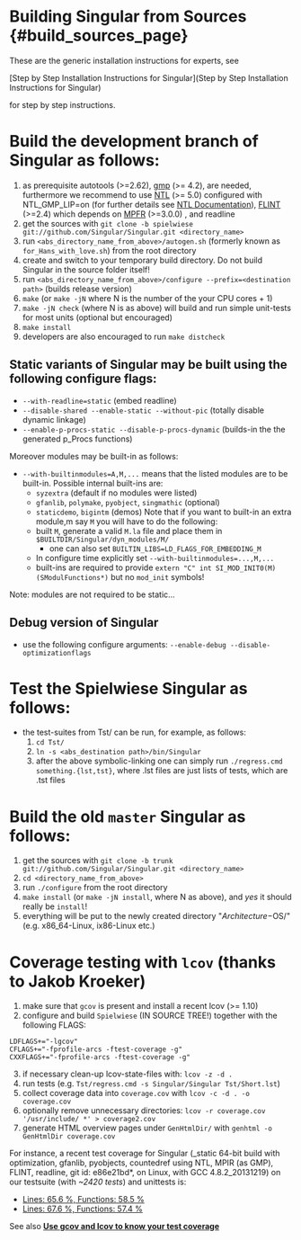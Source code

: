 Building Singular from Sources {#build_sources_page}
==============================

These are the generic installation instructions for experts, see

[Step by Step Installation Instructions for Singular](Step by Step Installation Instructions for Singular)

for step by step instructions.

# Build the development branch of Singular as follows:

1. as prerequisite autotools (>=2.62), [gmp](http://ftp.gnu.org/gnu/gmp/) (>= 4.2), are needed, furthermore we recommend to use [NTL](http://www.shoup.net/ntl/) (>= 5.0) configured with NTL_GMP_LIP=on (for further details see [NTL Documentation](http://www.shoup.net/ntl/doc/tour-gmp.html)), [FLINT](http://www.flintlib.org/) (>=2.4) which depends on [MPFR](http://www.mpfr.org/mpfr-current/) (>=3.0.0)  , and readline
2. get the sources with `git clone -b spielwiese git://github.com/Singular/Singular.git <directory_name>`
3. run `<abs_directory_name_from_above>/autogen.sh` (formerly known as `for_Hans_with_love.sh`) from the root directory
4. create and switch to your temporary build directory. Do not build Singular in the source folder itself!
5. run `<abs_directory_name_from_above>/configure --prefix=<destination path>` (builds release version)
6. `make` (or `make -jN` where N is the number of the your CPU cores + 1)
7. `make -jN check` (where N is as above) will build and run simple unit-tests for most units (optional but encouraged)
8. `make install`
9. developers are also encouraged to run `make distcheck`

## Static variants of Singular may be built using the following configure flags:

* `--with-readline=static` (embed readline)
* `--disable-shared --enable-static --without-pic` (totally disable dynamic linkage)
* `--enable-p-procs-static --disable-p-procs-dynamic` (builds-in the the generated p_Procs functions)

Moreover modules may be built-in as follows:
* `--with-builtinmodules=A,M,...` means that the listed modules are to be built-in. Possible internal built-ins are:
  * `syzextra`  (default if no modules were listed)
  * `gfanlib`, `polymake`, `pyobject`, `singmathic` (optional)
  * `staticdemo`, `bigintm` (demos)
Note that if you want to built-in an extra module,m say `M` you will have to do the following:
  * built `M`, generate a valid `M.la` file and place them in `$BUILTDIR/Singular/dyn_modules/M/`
    * one can also set `BUILTIN_LIBS=LD_FLAGS_FOR_EMBEDDING_M`
  * In configure time explicitly set `--with-builtinmodules=...,M,...`
  * built-ins are required to provide `extern "C" int SI_MOD_INIT0(M)(SModulFunctions*)` but no `mod_init` symbols!

Note: modules are not required to be static...

## Debug version of Singular

* use the following configure arguments: `--enable-debug --disable-optimizationflags`

# Test the Spielwiese Singular as follows:

* the test-suites from Tst/ can be run, for example, as follows:
  1. `cd Tst/`
  2. `ln -s <abs_destination path>/bin/Singular`
  3. after the above symbolic-linking one can simply run `./regress.cmd something.{lst,tst}`, where .lst files are just lists of tests, which are .tst files

# Build the old ```master``` Singular as follows:

1. get the sources with `git clone -b trunk git://github.com/Singular/Singular.git <directory_name>`
2. `cd <directory_name_from_above>`
3. run `./configure` from the root directory
4. `make install` (or `make -jN install`, where N as above), and _yes_ it should really be `install`!
5. everything will be put to the newly created directory "$Architecture-$OS/" (e.g. x86_64-Linux, ix86-Linux etc.)

# Coverage testing with `lcov` (thanks to Jakob Kroeker)

1. make sure that `gcov` is present and install a recent lcov (>= 1.10)
2. configure and build `Spielwiese` (IN SOURCE TREE!) together with the following FLAGS:
```
LDFLAGS+="-lgcov"
CFLAGS+="-fprofile-arcs -ftest-coverage -g"
CXXFLAGS+="-fprofile-arcs -ftest-coverage -g"
```
3. if necessary clean-up lcov-state-files with: `lcov -z -d . `
4. run tests (e.g. `Tst/regress.cmd -s Singular/Singular Tst/Short.lst`)
5. collect coverage data into `coverage.cov` with `lcov -c -d . -o coverage.cov`
6. optionally remove unnecessary directories: `lcov -r coverage.cov '/usr/include/ *' > coverage2.cov`
7. generate HTML overview pages under `GenHtmlDir/` with `genhtml -o GenHtmlDir coverage.cov`

For instance, a recent test coverage for Singular
(_static 64-bit build with optimization, gfanlib, pyobjects, countedref using NTL, MPIR (as GMP), FLINT, readline, git id: e86e21bd*, on Linux, with GCC 4.8.2_20131219)
on our testsuite (with _~2420 tests_) and unittests is:
* [Lines: 65.6 %, Functions: 58.5 %](http://www.mathematik.uni-kl.de/~motsak/lcov/)
* [Lines: 67.6 %, Functions: 57.4 %](http://www.mathematik.uni-kl.de/~motsak/lcov1/)


See also [**Use gcov and lcov to know your test coverage**](http://qiaomuf.wordpress.com/2011/05/26/use-gcov-and-lcov-to-know-your-test-coverage/)
